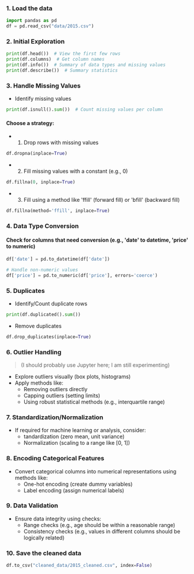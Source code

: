 
### 1. Load the data

```python
import pandas as pd
df = pd.read_csv("data/2015.csv")
```

### 2. Initial Exploration

```python
print(df.head())  # View the first few rows
print(df.columns)  # Get column names
print(df.info())  # Summary of data types and missing values
print(df.describe())  # Summary statistics
```

### 3.  Handle Missing Values

* Identify missing values

```python
print(df.isnull().sum())  # Count missing values per column
```

#### Choose a strategy:

* 1. Drop rows with missing values

```python
df.dropna(inplace=True)
```

* 2. Fill missing values with a constant (e.g., 0)

```python
df.fillna(0, inplace=True)
```

* 3. Fill using a method like 'ffill' (forward fill) or 'bfill' (backward fill)

```python
df.fillna(method='ffill', inplace=True)
```

### 4.  Data Type Conversion

#### Check for columns that need conversion (e.g., 'date' to datetime, 'price' to numeric)

```python
df['date'] = pd.to_datetime(df['date'])

# Handle non-numeric values
df['price'] = pd.to_numeric(df['price'], errors='coerce')  
```

### 5.  Duplicates

* Identify/Count duplicate rows

```python
print(df.duplicated().sum())  
```

* Remove duplicates

```python 
df.drop_duplicates(inplace=True)
```

### 6.  Outlier Handling 
> (I should probably use Jupyter here; I am still experimenting)

* Explore outliers visually (box plots, histograms)
* Apply methods like:
  * Removing outliers directly
  * Capping outliers (setting limits)
  * Using robust statistical methods (e.g., interquartile range)

### 7.  Standardization/Normalization

* If required for machine learning or analysis, consider:
  * tandardization (zero mean, unit variance)
  * Normalization (scaling to a range like [0, 1])

### 8.  Encoding Categorical Features

* Convert categorical columns into numerical representations using methods like:
  * One-hot encoding (create dummy variables)
  * Label encoding (assign numerical labels)

### 9.  Data Validation
* Ensure data integrity using checks:
  * Range checks (e.g., age should be within a reasonable range)
  * Consistency checks (e.g., values in different columns should be logically related)

### 10.  Save the cleaned data

```python
df.to_csv("cleaned_data/2015_cleaned.csv", index=False)
```
